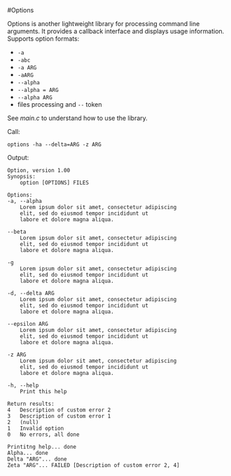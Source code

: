 #Options

Options is another lightweight library for processing command line arguments. It provides a callback interface and displays usage information. Supports option formats:
* `-a`
* `-abc`
* `-a ARG`
* `-aARG`
* `--alpha`
* `--alpha = ARG`
* `--alpha ARG`
* files processing and `--` token

See *main.c* to understand how to use the library.

Call:
```
options -ha --delta=ARG -z ARG
```

Output:
```
Option, version 1.00
Synopsis:
	option [OPTIONS] FILES

Options:
-a, --alpha
	Lorem ipsum dolor sit amet, consectetur adipiscing
	elit, sed do eiusmod tempor incididunt ut
	labore et dolore magna aliqua.

--beta
	Lorem ipsum dolor sit amet, consectetur adipiscing
	elit, sed do eiusmod tempor incididunt ut
	labore et dolore magna aliqua.

-g
	Lorem ipsum dolor sit amet, consectetur adipiscing
	elit, sed do eiusmod tempor incididunt ut
	labore et dolore magna aliqua.

-d, --delta ARG
	Lorem ipsum dolor sit amet, consectetur adipiscing
	elit, sed do eiusmod tempor incididunt ut
	labore et dolore magna aliqua.

--epsilon ARG
	Lorem ipsum dolor sit amet, consectetur adipiscing
	elit, sed do eiusmod tempor incididunt ut
	labore et dolore magna aliqua.

-z ARG
	Lorem ipsum dolor sit amet, consectetur adipiscing
	elit, sed do eiusmod tempor incididunt ut
	labore et dolore magna aliqua.

-h, --help
	Print this help

Return results:
4	Description of custom error 2
3	Description of custom error 1
2	(null)
1	Invalid option
0	No errors, all done

Printitng help... done
Alpha... done
Delta "ARG"... done
Zeta "ARG"... FAILED [Description of custom error 2, 4]
```
